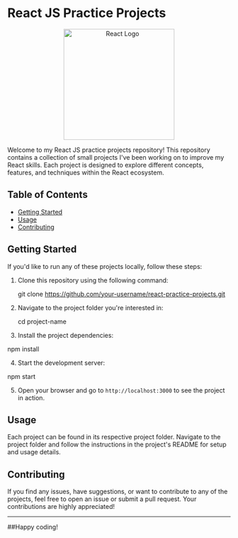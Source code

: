 # React JS Practice Projects

<div align="center">
  <img src="[image_url_here](https://upload.wikimedia.org/wikipedia/commons/thumb/a/a7/React-icon.svg/1200px-React-icon.svg.png)" alt="React Logo" width="250" height="250" />
</div>

Welcome to my React JS practice projects repository! This repository contains a collection of small projects I've been working on to improve my React skills. Each project is designed to explore different concepts, features, and techniques within the React ecosystem.

## Table of Contents

- [Getting Started](#getting-started)
- [Usage](#usage)
- [Contributing](#contributing)

## Getting Started

If you'd like to run any of these projects locally, follow these steps:

1. Clone this repository using the following command:

   git clone https://github.com/your-username/react-practice-projects.git

2. Navigate to the project folder you're interested in:

   cd project-name

3. Install the project dependencies:

  npm install

4. Start the development server:

  npm start
  
5. Open your browser and go to `http://localhost:3000` to see the project in action.

## Usage

Each project can be found in its respective project folder. Navigate to the project folder and follow the instructions in the project's README for setup and usage details.

## Contributing

If you find any issues, have suggestions, or want to contribute to any of the projects, feel free to open an issue or submit a pull request. Your contributions are highly appreciated!

---

##Happy coding!

